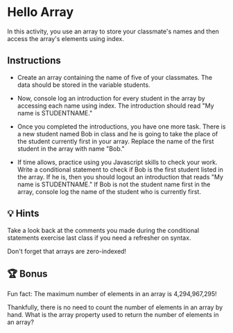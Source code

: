 # Hello Array 

In this activity, you use an array to store your classmate's names and then access the array's elements using index. 

## Instructions
* Create an array containing the name of five of your classmates. The data should be stored in the variable students. 

* Now, console log an introduction for every student in the array by accessing each name using index. The introduction should read "My name is STUDENTNAME." 

* Once you completed the introductions, you have one more task. There is a new student named Bob in class and he is going to take the place of the student currently first in your array. Replace the name of the first student in the array with name "Bob." 

* If time allows, practice using you Javascript skills to check your work. Write a conditional statement to check if Bob is the first student listed in the array.  If he is, then you should logout an introduction  that reads "My name is STUDENTNAME." If Bob is not the student name first in the array, console log the name of the student who is currently first.


## 💡 Hints

Take a look back at the comments you made during the conditional statements exercise last class if you need a refresher on syntax.

Don't forget that arrays are zero-indexed!


## 🏆 Bonus

Fun fact: The maximum number of elements in an array is 4,294,967,295! 

Thankfully, there is no need to count the number of elements in an array by hand. What is the array property used to return the number of elements in an array? 


 